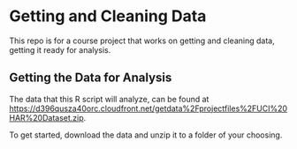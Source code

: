 # Getting and Cleaning Data

This repo is for a course project that works on getting and cleaning data, getting it ready for analysis.

## Getting the Data for Analysis


The data that this R script will analyze, can be found at https://d396qusza40orc.cloudfront.net/getdata%2Fprojectfiles%2FUCI%20HAR%20Dataset.zip.

To get started, download the data and unzip it to a folder of your choosing.